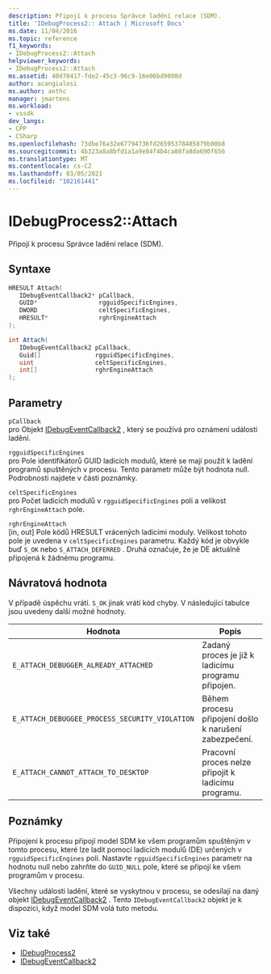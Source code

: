 ```yaml
---
description: Připojí k procesu Správce ladění relace (SDM).
title: 'IDebugProcess2:: Attach | Microsoft Docs'
ms.date: 11/04/2016
ms.topic: reference
f1_keywords:
- IDebugProcess2::Attach
helpviewer_keywords:
- IDebugProcess2::Attach
ms.assetid: 40d78417-fde2-45c3-96c9-16e06bd9008d
author: acangialosi
ms.author: anthc
manager: jmartens
ms.workload:
- vssdk
dev_langs:
- CPP
- CSharp
ms.openlocfilehash: 73dbe76a32e67794736fd26595378485879b00b8
ms.sourcegitcommit: 4b323a8a8bfd1a1a9e84f4b4ca88fa8da690f656
ms.translationtype: MT
ms.contentlocale: cs-CZ
ms.lasthandoff: 03/05/2021
ms.locfileid: "102161441"
---
```

# <a name="idebugprocess2attach"></a>IDebugProcess2::Attach
Připojí k procesu Správce ladění relace (SDM).

## <a name="syntax"></a>Syntaxe

```cpp
HRESULT Attach( 
   IDebugEventCallback2* pCallback,
   GUID*                 rgguidSpecificEngines,
   DWORD                 celtSpecificEngines,
   HRESULT*              rghrEngineAttach
);
```

```csharp
int Attach( 
   IDebugEventCallback2 pCallback,
   Guid[]               rgguidSpecificEngines,
   uint                 celtSpecificEngines,
   int[]                rghrEngineAttach
);
```

## <a name="parameters"></a>Parametry
`pCallback`\
pro Objekt [IDebugEventCallback2](../../../extensibility/debugger/reference/idebugeventcallback2.md) , který se používá pro oznámení události ladění.

`rgguidSpecificEngines`\
pro Pole identifikátorů GUID ladicích modulů, které se mají použít k ladění programů spuštěných v procesu. Tento parametr může být hodnota null. Podrobnosti najdete v části poznámky.

`celtSpecificEngines`\
pro Počet ladicích modulů v `rgguidSpecificEngines` poli a velikost `rghrEngineAttach` pole.

`rghrEngineAttach`\
[in, out] Pole kódů HRESULT vrácených ladicími moduly. Velikost tohoto pole je uvedena v `celtSpecificEngines` parametru. Každý kód je obvykle buď `S_OK` nebo `S_ATTACH_DEFERRED` . Druhá označuje, že je DE aktuálně připojená k žádnému programu.

## <a name="return-value"></a>Návratová hodnota
 V případě úspěchu vrátí. `S_OK` jinak vrátí kód chyby. V následující tabulce jsou uvedeny další možné hodnoty.

|Hodnota|Popis|
|-----------|-----------------|
|`E_ATTACH_DEBUGGER_ALREADY_ATTACHED`|Zadaný proces je již k ladicímu programu připojen.|
|`E_ATTACH_DEBUGGEE_PROCESS_SECURITY_VIOLATION`|Během procesu připojení došlo k narušení zabezpečení.|
|`E_ATTACH_CANNOT_ATTACH_TO_DESKTOP`|Pracovní proces nelze připojit k ladicímu programu.|

## <a name="remarks"></a>Poznámky
 Připojení k procesu připojí model SDM ke všem programům spuštěným v tomto procesu, které lze ladit pomocí ladicích modulů (DE) určených v `rgguidSpecificEngines` poli. Nastavte `rgguidSpecificEngines` parametr na hodnotu null nebo zahrňte do `GUID_NULL` pole, které se připojí ke všem programům v procesu.

 Všechny události ladění, které se vyskytnou v procesu, se odesílají na daný objekt [IDebugEventCallback2](../../../extensibility/debugger/reference/idebugeventcallback2.md) . Tento `IDebugEventCallback2` objekt je k dispozici, když model SDM volá tuto metodu.

## <a name="see-also"></a>Viz také
- [IDebugProcess2](../../../extensibility/debugger/reference/idebugprocess2.md)
- [IDebugEventCallback2](../../../extensibility/debugger/reference/idebugeventcallback2.md)
